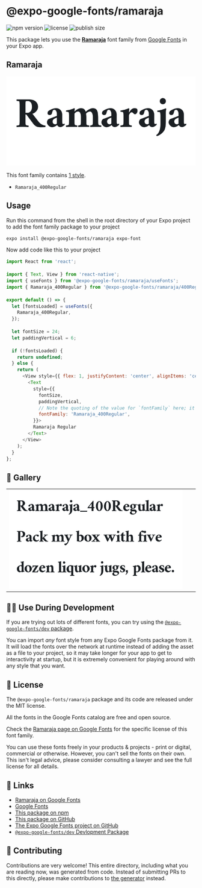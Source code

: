 # @expo-google-fonts/ramaraja

![npm version](https://flat.badgen.net/npm/v/@expo-google-fonts/ramaraja)
![license](https://flat.badgen.net/github/license/expo/google-fonts)
![publish size](https://flat.badgen.net/packagephobia/install/@expo-google-fonts/ramaraja)

This package lets you use the [**Ramaraja**](https://fonts.google.com/specimen/Ramaraja) font family from [Google Fonts](https://fonts.google.com/) in your Expo app.

## Ramaraja

![Ramaraja](./font-family.png)

This font family contains [1 style](#-gallery).

- `Ramaraja_400Regular`

## Usage

Run this command from the shell in the root directory of your Expo project to add the font family package to your project
```sh
expo install @expo-google-fonts/ramaraja expo-font
```

Now add code like this to your project
```js
import React from 'react';

import { Text, View } from 'react-native';
import { useFonts } from '@expo-google-fonts/ramaraja/useFonts';
import { Ramaraja_400Regular } from '@expo-google-fonts/ramaraja/400Regular';

export default () => {
  let [fontsLoaded] = useFonts({
    Ramaraja_400Regular,
  });

  let fontSize = 24;
  let paddingVertical = 6;

  if (!fontsLoaded) {
    return undefined;
  } else {
    return (
      <View style={{ flex: 1, justifyContent: 'center', alignItems: 'center' }}>
        <Text
          style={{
            fontSize,
            paddingVertical,
            // Note the quoting of the value for `fontFamily` here; it expects a string!
            fontFamily: 'Ramaraja_400Regular',
          }}>
          Ramaraja Regular
        </Text>
      </View>
    );
  }
};

```

## 🔡 Gallery


||||
|-|-|-|
|![Ramaraja_400Regular](./Ramaraja_400Regular.ttf.png)||||


## 👩‍💻 Use During Development

If you are trying out lots of different fonts, you can try using the [`@expo-google-fonts/dev` package](https://github.com/expo/google-fonts/tree/master/font-packages/dev#readme).

You can import *any* font style from any Expo Google Fonts package from it. It will load the fonts
over the network at runtime instead of adding the asset as a file to your project, so it may take longer
for your app to get to interactivity at startup, but it is extremely convenient
for playing around with any style that you want.

## 📖 License

The `@expo-google-fonts/ramaraja` package and its code are released under the MIT license.

All the fonts in the Google Fonts catalog are free and open source.

Check the [Ramaraja page on Google Fonts](https://fonts.google.com/specimen/Ramaraja) for the specific license of this font family.

You can use these fonts freely in your products & projects - print or digital, commercial or otherwise. However, you can't sell the fonts on their own. This isn't legal advice, please consider consulting a lawyer and see the full license for all details.

## 🔗 Links

- [Ramaraja on Google Fonts](https://fonts.google.com/specimen/Ramaraja)
- [Google Fonts](https://fonts.google.com/)
- [This package on npm](https://www.npmjs.com/package/@expo-google-fonts/ramaraja)
- [This package on GitHub](https://github.com/expo/google-fonts/tree/master/font-packages/ramaraja)
- [The Expo Google Fonts project on GitHub](https://github.com/expo/google-fonts)
- [`@expo-google-fonts/dev` Devlopment Package](https://github.com/expo/google-fonts/tree/master/font-packages/dev)

## 🤝 Contributing

Contributions are very welcome! This entire directory, including what you are reading now, was generated from code. Instead of submitting PRs to this directly, please make contributions to [the generator](https://github.com/expo/google-fonts/tree/master/packages/generator) instead.
